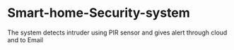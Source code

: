 # Smart-home-Security-system
The system detects intruder using PIR sensor and gives alert through cloud and to Email
